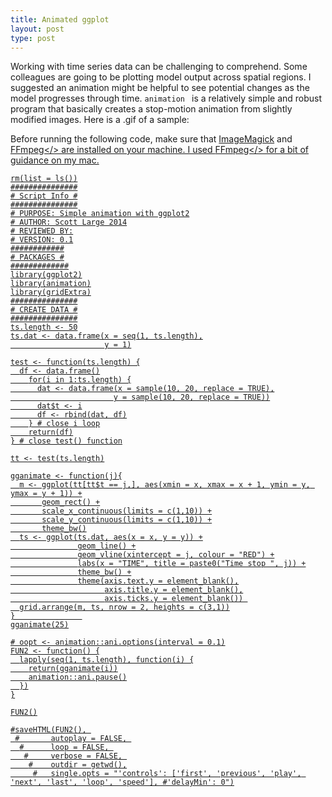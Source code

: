 ```yaml
---
title: Animated ggplot
layout: post
type: post
---
```

Working with time series data can be challenging to comprehend. Some colleagues are going to be plotting model output across spatial regions. I suggested an animation might be helpful to see potential changes as the model progresses through time. ```animation ``` is a relatively simple and robust program that basically creates a stop-motion animation from slightly modified images. Here is a .gif of a sample:


Before running the following code, make sure that <a href="http://www.imagemagick.org" target="_blank">ImageMagick</a> and <a href="http://www.ffmpeg.org/" target="_blank">FFmpeg</> are installed on your machine. I used <a href="http://www.renevolution.com/how-to-install-ffmpeg-on-mac-os-x/" target="_blank">FFmpeg</> for a bit of guidance on my mac.

```{r rCode}
rm(list = ls())
###############
# Script Info #
###############
# PURPOSE: Simple animation with ggplot2
# AUTHOR: Scott Large 2014
# REVIEWED BY:
# VERSION: 0.1
############
# PACKAGES #
#############
library(ggplot2)
library(animation)
library(gridExtra)
###############
# CREATE DATA #
###############
ts.length <- 50
ts.dat <- data.frame(x = seq(1, ts.length),
                     y = 1)

test <- function(ts.length) {
  df <- data.frame()
    for(i in 1:ts.length) {
      dat <- data.frame(x = sample(10, 20, replace = TRUE),
                       y = sample(10, 20, replace = TRUE))
      dat$t <- i
      df <- rbind(dat, df)
    } # close i loop
    return(df)
} # close test() function

tt <- test(ts.length)

gganimate <- function(j){
  m <- ggplot(tt[tt$t == j,], aes(xmin = x, xmax = x + 1, ymin = y, ymax = y + 1)) +
       geom_rect() +
       scale_x_continuous(limits = c(1,10)) +
       scale_y_continuous(limits = c(1,10)) +
       theme_bw()
  ts <- ggplot(ts.dat, aes(x = x, y = y)) +
               geom_line() +
               geom_vline(xintercept = j, colour = "RED") +
               labs(x = "TIME", title = paste0("Time stop ", j)) +
               theme_bw() +
               theme(axis.text.y = element_blank(),
                     axis.title.y = element_blank(),
                     axis.ticks.y = element_blank()) 
  grid.arrange(m, ts, nrow = 2, heights = c(3,1))
}               
gganimate(25)

# oopt <- animation::ani.options(interval = 0.1)
FUN2 <- function() {
  lapply(seq(1, ts.length), function(i) {
    return(gganimate(i))
    animation::ani.pause()
  })
}
```

```{r animated ggplot, fig.show='animate', interval=.2, fig.height=5}
FUN2()

#saveHTML(FUN2(), 
 #       autoplay = FALSE, 
  #      loop = FALSE, 
   #     verbose = FALSE, 
    #    outdir = getwd(),
     #   single.opts = "'controls': ['first', 'previous', 'play', 'next', 'last', 'loop', 'speed'], #'delayMin': 0")
```